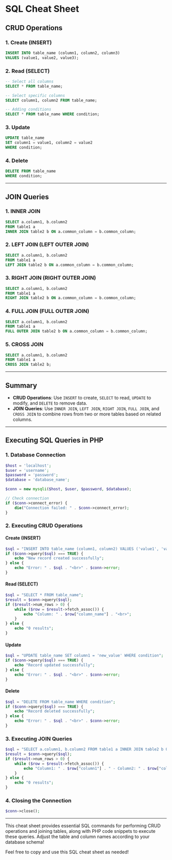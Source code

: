 # SQL Cheat Sheet

## CRUD Operations

### 1. Create (INSERT)

```sql
INSERT INTO table_name (column1, column2, column3)
VALUES (value1, value2, value3);
```

### 2. Read (SELECT)

```sql
-- Select all columns
SELECT * FROM table_name;

-- Select specific columns
SELECT column1, column2 FROM table_name;

-- Adding conditions
SELECT * FROM table_name WHERE condition;
```

### 3. Update

```sql
UPDATE table_name
SET column1 = value1, column2 = value2
WHERE condition;
```

### 4. Delete

```sql
DELETE FROM table_name
WHERE condition;
```

---

## JOIN Queries

### 1. INNER JOIN

```sql
SELECT a.column1, b.column2
FROM table1 a
INNER JOIN table2 b ON a.common_column = b.common_column;
```

### 2. LEFT JOIN (LEFT OUTER JOIN)

```sql
SELECT a.column1, b.column2
FROM table1 a
LEFT JOIN table2 b ON a.common_column = b.common_column;
```

### 3. RIGHT JOIN (RIGHT OUTER JOIN)

```sql
SELECT a.column1, b.column2
FROM table1 a
RIGHT JOIN table2 b ON a.common_column = b.common_column;
```

### 4. FULL JOIN (FULL OUTER JOIN)

```sql
SELECT a.column1, b.column2
FROM table1 a
FULL OUTER JOIN table2 b ON a.common_column = b.common_column;
```

### 5. CROSS JOIN

```sql
SELECT a.column1, b.column2
FROM table1 a
CROSS JOIN table2 b;
```

---

## Summary

- **CRUD Operations**: Use `INSERT` to create, `SELECT` to read, `UPDATE` to modify, and `DELETE` to remove data.
- **JOIN Queries**: Use `INNER JOIN`, `LEFT JOIN`, `RIGHT JOIN`, `FULL JOIN`, and `CROSS JOIN` to combine rows from two or more tables based on related columns.

---

## Executing SQL Queries in PHP

### 1. Database Connection

```php
$host = 'localhost';
$user = 'username';
$password = 'password';
$database = 'database_name';

$conn = new mysqli($host, $user, $password, $database);

// Check connection
if ($conn->connect_error) {
    die("Connection failed: " . $conn->connect_error);
}
```

### 2. Executing CRUD Operations

#### Create (INSERT)

```php
$sql = "INSERT INTO table_name (column1, column2) VALUES ('value1', 'value2')";
if ($conn->query($sql) === TRUE) {
    echo "New record created successfully";
} else {
    echo "Error: " . $sql . "<br>" . $conn->error;
}
```

#### Read (SELECT)

```php
$sql = "SELECT * FROM table_name";
$result = $conn->query($sql);
if ($result->num_rows > 0) {
    while ($row = $result->fetch_assoc()) {
        echo "Column: " . $row["column_name"] . "<br>";
    }
} else {
    echo "0 results";
}
```

#### Update

```php
$sql = "UPDATE table_name SET column1 = 'new_value' WHERE condition";
if ($conn->query($sql) === TRUE) {
    echo "Record updated successfully";
} else {
    echo "Error: " . $sql . "<br>" . $conn->error;
}
```

#### Delete

```php
$sql = "DELETE FROM table_name WHERE condition";
if ($conn->query($sql) === TRUE) {
    echo "Record deleted successfully";
} else {
    echo "Error: " . $sql . "<br>" . $conn->error;
}
```

### 3. Executing JOIN Queries

```php
$sql = "SELECT a.column1, b.column2 FROM table1 a INNER JOIN table2 b ON a.common_column = b.common_column";
$result = $conn->query($sql);
if ($result->num_rows > 0) {
    while ($row = $result->fetch_assoc()) {
        echo "Column1: " . $row["column1"] . " - Column2: " . $row["column2"] . "<br>";
    }
} else {
    echo "0 results";
}
```

### 4. Closing the Connection

```php
$conn->close();
```

---

This cheat sheet provides essential SQL commands for performing CRUD operations and joining tables, along with PHP code snippets to execute these queries. Adjust the table and column names according to your database schema!

Feel free to copy and use this SQL cheat sheet as needed!
